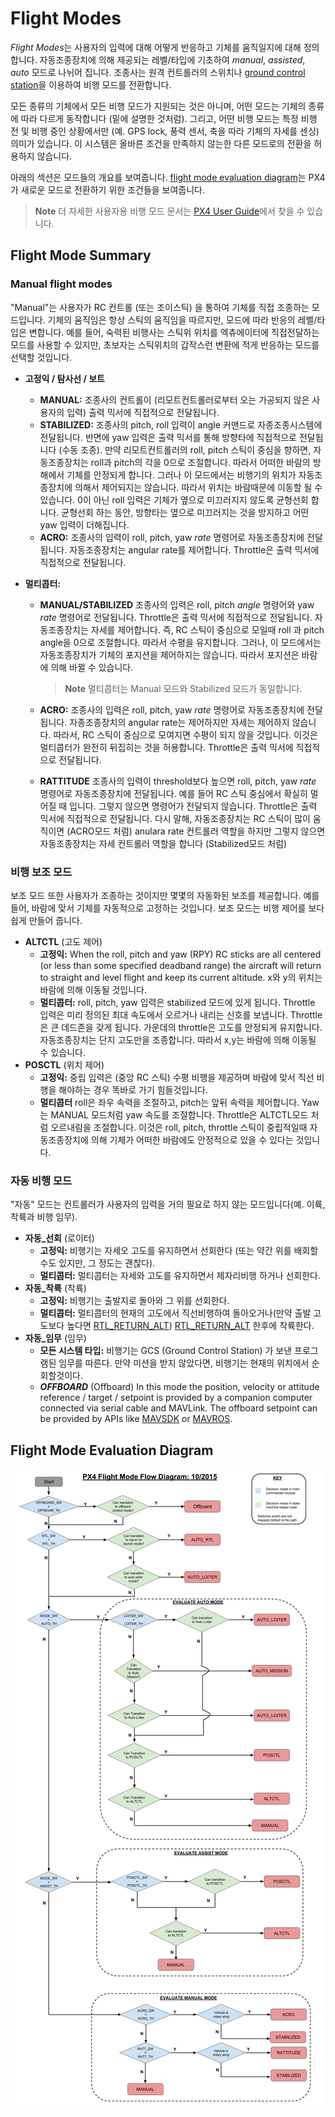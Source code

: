 # Flight Modes

*Flight Modes*는 사용자의 입력에 대해 어떻게 반응하고 기체를 움직일지에 대해 정의 합니다. 자동조종장치에 의해 제공되는 레벨/타입에 기초하여 *manual*, *assisted*, *auto* 모드로 나뉘어 집니다. 조종사는 원격 컨트롤러의 스위치나 [ground control station](../qgc/README.md)을 이용하여 비행 모드를 전환합니다.

모든 종류의 기체에서 모든 비행 모드가 지원되는 것은 아니며, 어떤 모드는 기체의 종류에 따라 다르게 동작합니다 (밑에 설명한 것처럼). 그리고, 어떤 비행 모드는 특정 비행 전 및 비행 중인 상황에서만 (예. GPS lock, 풍력 센서, 축을 따라 기체의 자세를 센싱) 의미가 있습니다. 이 시스템은 올바른 조건을 만족하지 않는한 다른 모드로의 전환을 허용하지 않습니다.

아래의 섹션은 모드들의 개요를 보여줍니다. [flight mode evaluation diagram](#flight-mode-evaluation-diagram)는 PX4가 새로운 모드로 전환하기 위한 조건들을 보여줍니다.

> **Note** 더 자세한 사용자용 비행 모드 문서는 [PX4 User Guide](https://docs.px4.io/master/en/flight_modes/)에서 찾을 수 있습니다.

## Flight Mode Summary

### Manual flight modes

"Manual"는 사용자가 RC 컨트롤 (또는 조이스틱) 을 통하여 기체를 직접 조종하는 모드입니다. 기체의 움직임은 항상 스틱의 움직임을 따르지만, 모드에 따라 반응의 레벨/타입은 변합니다. 예를 들어, 숙력된 비행사는 스틱위 위치를 엑츄에이터에 직접전달하는 모드를 사용할 수 있지만, 초보자는 스틱위치의 갑작스런 변환에 적게 반응하는 모드를 선택할 것입니다.

* **고정익 / 탐사선 / 보트**
  
  * **MANUAL:** 조종사의 컨트롤이 (리모트컨트롤러로부터 오는 가공되지 않은 사용자의 입력) 출력 믹서에 직접적으로 전달됩니다.
  * **STABILIZED:** 조종사의 pitch, roll 입력이 angle 커맨드로 자종조종시스템에 전달됩니다. 반면에 yaw 입력은 출력 믹서를 통해 방향타에 직접적으로 전달됩니다 (수동 조종). 만약 리모트컨트롤러의 roll, pitch 스틱이 중심을 향하면, 자동조종장치는 roll과 pitch의 각을 0으로 조절합니다. 따라서 어떠한 바람의 방해에서 기체를 안정되게 합니다. 그러나 이 모드에서는 비행기의 위치가 자동조종장치에 의해서 제어되지는 않습니다. 따라서 위치는 바람때문에 이동할 될 수 있습니다. 0이 아닌 roll 입력은 기체가 옆으로 미끄러지지 않도록 균형선회 합니다. 균형선회 하는 동안, 방향타는 옆으로 미끄러지는 것을 방지하고 어떤 yaw 입력이 더해집니다.
  * **ACRO:** 조종사의 입력이 roll, pitch, yaw *rate* 명령어로 자동조종장치에 전달됩니다. 자동조종장치는 angular rate를 제어합니다. Throttle은 출력 믹서에 직접적으로 전달됩니다.

* **멀티콥터:**
  
  * **MANUAL/STABILIZED** 조종사의 입력은 roll, pitch *angle* 명령어와 yaw *rate* 명령어로 전달됩니다. Throttle은 출력 믹서에 직접적으로 전달됩니다. 자동조종장치는 자세를 제어합니다. 즉, RC 스틱이 중심으로 모일때 roll 과 pitch angle을 0으로 조절합니다. 따라서 수평을 유지합니다. 그러나, 이 모드에서는 자동조종장치가 기체의 포지션을 제어하지는 않습니다. 따라서 포지션은 바람에 의해 바뀔 수 있습니다.
    
    > **Note** 멀티콥터는 Manual 모드와 Stabilized 모드가 동일합니다.
  
  * **ACRO:** 조종사의 입력은 roll, pitch, yaw *rate* 명령어로 자동조종장치에 전달됩니다. 자종조종장치의 angular rate는 제어하지만 자세는 제어하지 않습니다. 따라서, RC 스틱이 중심으로 모여지면 수평이 되지 않을 것입니다. 이것은 멀티콥터가 완전히 뒤집히는 것을 허용합니다. Throttle은 출력 믹서에 직접적으로 전달됩니다.
  
  * **RATTITUDE** 조종사의 입력이 threshold보다 높으면 roll, pitch, yaw *rate* 명령어로 자동조종장치에 전달됩니다. 예를 들어 RC 스틱 중심에서 확실히 멀어질 때 입니다. 그렇지 않으면 명령어가 전달되지 않습니다. Throttle은 출력 믹서에 직접적으로 전달됩니다. 다시 말해, 자동조종장치는 RC 스틱이 많이 움직이면 (ACRO모드 처럼) anulara rate 컨트롤러 역할을 하지만 그렇지 않으면 자동조종장치는 자세 컨트롤러 역할을 합니다 (Stabilized모드 처럼)

### 비행 보조 모드

보조 모드 또한 사용자가 조종하는 것이지만 몇몇의 자동화된 보조를 제공합니다. 예를 들어, 바람에 맞서 기체를 자동적으로 고정하는 것입니다. 보조 모드는 비행 제어를 보다 쉽게 만들어 줍니다.

* **ALTCTL** (고도 제어) 
  * **고정익:** When the roll, pitch and yaw (RPY) RC sticks are all centered (or less than some specified deadband range) the aircraft will return to straight and level flight and keep its current altitude. x와 y의 위치는 바람에 의해 이동될 것입니다.
  * **멀티콥터:** roll, pitch, yaw 입력은 stabilized 모드에 있게 됩니다. Throttle 입력은 미리 정의된 최대 속도에서 오르거나 내리는 신호를 보냅니다. Throttle은 큰 데드존을 갖게 됩니다. 가운데의 throttle은 고도를 안정되게 유지합니다. 자동조종장치는 단지 고도만을 조종합니다. 따라서 x,y는 바람에 의해 이동될 수 있습니다.
* **POSCTL** (위치 제어) 
  * **고정익:** 중립 입력은 (중앙 RC 스틱) 수평 비행을 제공하며 바람에 맞서 직선 비행을 해야하는 경우 똑바로 가기 힘들것입니다.
  * **멀티콥터** roll은 좌우 속력을 조절하고, pitch는 앞뒤 속력을 제어합니다. Yaw 는 MANUAL 모드처럼 yaw 속도를 조절합니다. Throttle은 ALTCTL모드 처럼 오르내림을 조절합니다. 이것은 roll, pitch, throttle 스틱이 중립적일때 자동조종장치에 의해 기체가 어떠한 바람에도 안정적으로 있을 수 있다는 것입니다.

### 자동 비행 모드

"자동" 모드는 컨트롤러가 사용자의 입력을 거의 필요로 하지 않는 모드입니다(예. 이륙, 착륙과 비행 임무).

* **자동_선회** (로이터) 
  * **고정익:** 비행기는 자세오 고도를 유지하면서 선회한다 (또는 약간 위를 배회할 수도 있지만, 그 정도는 괜찮다). 
  * **멀티콥터:** 멀티콥터는 자세와 고도를 유지하면서 제자리비행 하거나 선회한다.
* **자동_착륙** (착륙) 
  * **고정익:** 비행기는 출발지로 돌아와 그 위를 선회한다. 
  * **멀티콥터:** 멀티콥터의 현재의 고도에서 직선비행하여 돌아오거나(만약 출발 고도보다 높다면 [RTL_RETURN_ALT](../advanced/parameter_reference.md#RTL_RETURN_ALT)) [RTL_RETURN_ALT](../advanced/parameter_reference.md#RTL_RETURN_ALT) 한후에 착륙한다.
* **자동_임무** (임무) 
  * **모든 시스템 타입:** 비행기는 GCS (Ground Control Station) 가 보낸 프로그램된 임무를 따른다. 만약 미션을 받지 않았다면, 비행기는 현재의 위치에서 순회할것이다.
  * ***OFFBOARD*** (Offboard) In this mode the position, velocity or attitude reference / target / setpoint is provided by a companion computer connected via serial cable and MAVLink. The offboard setpoint can be provided by APIs like [MAVSDK](http://mavsdk.mavlink.io) or [MAVROS](https://github.com/mavlink/mavros).

## Flight Mode Evaluation Diagram

![Commander Flow diagram.](../../assets/diagrams/commander-flow-diagram.png)